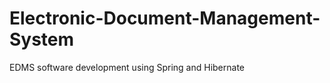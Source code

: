 Electronic-Document-Management-System
=====================================

EDMS software development using Spring and Hibernate
